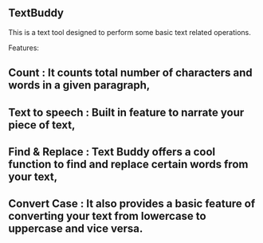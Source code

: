 ## TextBuddy

This is a text tool designed to perform some basic text related operations.

Features:

## Count : It counts total number of characters and words in a given paragraph,
## Text to speech :  Built in feature to narrate your piece of text,
## Find & Replace :  Text Buddy offers a cool function to find and replace certain words from your text,
## Convert Case :  It also provides a basic feature of converting your text from lowercase to uppercase and vice versa.
